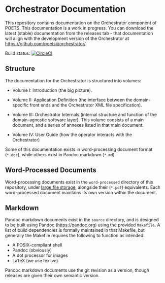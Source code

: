# Orchestrator Documentation

This repository contains documentation on the Orchestrator component of
POETS. This documentation is a work in progress. You can download the latest
(stable) documentation from the releases tab - that documentation will align
with the development version of the Orchestrator at
https://github.com/poetsii/orchestrator/.

Build status: [![CircleCI](https://circleci.com/gh/POETSII/orchestrator-documentation.svg?style=svg)](https://circleci.com/gh/POETSII/orchestrator-documentation)

## Structure

The documentation for the Orchestrator is structured into volumes:

 - Volume I: Introduction (the big picture).

 - Volume II: Application Definition (the interface between the domain-specific
   front ends and the Orchestrator XML file specification).

 - Volume III: Orchestrator Internals (internal structure and function of the
   domain-agnostic software layer). This volume consists of a main document,
   and a series of annexes listed in that main document.

 - Volume IV: User Guide (how the operator interacts with the Orchestrator)

Some of this documentation exists in word-processing document format (`*.doc`),
while others exist in Pandoc markdown (`*.md`).

## Word-Processed Documents

Word-processing documents exist in the `word-processed` directory of this
repository, under [large file storage](https://git-lfs.github.com/), alongside
their (`*.pdf`) equivalents. Each word-processed document maintains its own
version within the document.

## Markdown

Pandoc markdown documents exist in the `source` directory, and is designed to
be built using Pandoc (https://pandoc.org) using the provided `Makefile`. A
list of build dependencies is formally maintained in that Makefile, but
generally the Makefile requires the following to function as intended:

 - A POSIX-compliant shell
 - Pandoc (obviously)
 - A dot processor for images
 - LaTeX (we use texlive)

Pandoc markdown documents use the git revision as a version, though releases
are given their own semantic version.
